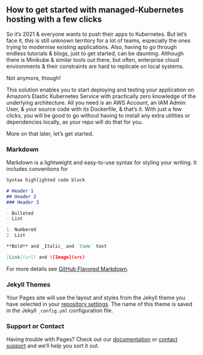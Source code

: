 ## How to get started with managed-Kubernetes hosting with a few clicks

So it’s 2021 & everyone wants to push their apps to Kubernetes. But let’s face it, this is still unknown territory for a lot of teams, especially the ones trying to modernise existing applications. Also, having to go through endless tutorials & blogs, just to get started, can be daunting. Although there is Minikube & similar tools out there, but often, enterprise cloud environments & their constraints are hard to replicate on local systems.

Not anymore, though!

This solution enables you to start deploying and testing your application on Amazon’s Elastic Kubernetes Service with practically zero knowledge of the underlying architecture. All you need is an AWS Account, an IAM Admin User, & your source code with its Dockerfile, & that’s it.  With just a few clicks, you will be good to go without having to install any extra utilities or dependencies locally, as your repo will do that for you. 

More on that later, let’s get started.

### Markdown

Markdown is a lightweight and easy-to-use syntax for styling your writing. It includes conventions for

```markdown
Syntax highlighted code block

# Header 1
## Header 2
### Header 3

- Bulleted
- List

1. Numbered
2. List

**Bold** and _Italic_ and `Code` text

[Link](url) and ![Image](src)
```

For more details see [GitHub Flavored Markdown](https://guides.github.com/features/mastering-markdown/).

### Jekyll Themes

Your Pages site will use the layout and styles from the Jekyll theme you have selected in your [repository settings](https://github.com/Mkejriwal270/K8s-EKS-QuickStart/settings/pages). The name of this theme is saved in the Jekyll `_config.yml` configuration file.

### Support or Contact

Having trouble with Pages? Check out our [documentation](https://docs.github.com/categories/github-pages-basics/) or [contact support](https://support.github.com/contact) and we’ll help you sort it out.
